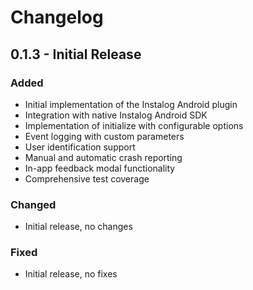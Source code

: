 # Changelog

## 0.1.3 - Initial Release

### Added
- Initial implementation of the Instalog Android plugin
- Integration with native Instalog Android SDK
- Implementation of initialize with configurable options
- Event logging with custom parameters
- User identification support
- Manual and automatic crash reporting
- In-app feedback modal functionality
- Comprehensive test coverage

### Changed
- Initial release, no changes

### Fixed
- Initial release, no fixes 